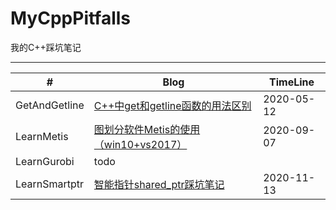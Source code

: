 # MyCppPitfalls

我的C++踩坑笔记

---



| #             | Blog                                                         | TimeLine   |
| ------------- | ------------------------------------------------------------ | ---------- |
| GetAndGetline | [C++中get和getline函数的用法区别](https://lyandut.github.io/cpp/get%E5%92%8Cgetline%E7%9A%84%E5%8C%BA%E5%88%AB.html) | 2020-05-12 |
| LearnMetis    | [图划分软件Metis的使用（win10+vs2017）](https://lyandut.github.io/operation/Metis%E7%9A%84%E4%BD%BF%E7%94%A8.html) | 2020-09-07 |
| LearnGurobi   | todo                                                         |            |
| LearnSmartptr | [智能指针shared_ptr踩坑笔记](https://lyandut.github.io/cpp/%E6%99%BA%E8%83%BD%E6%8C%87%E9%92%88shared_ptr%E8%B8%A9%E5%9D%91%E7%AC%94%E8%AE%B0.html) | 2020-11-13 |
